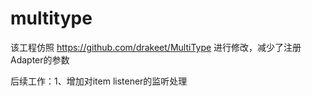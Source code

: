 # multitype
该工程仿照 https://github.com/drakeet/MultiType 进行修改，减少了注册Adapter的参数


后续工作：1、增加对item listener的监听处理

